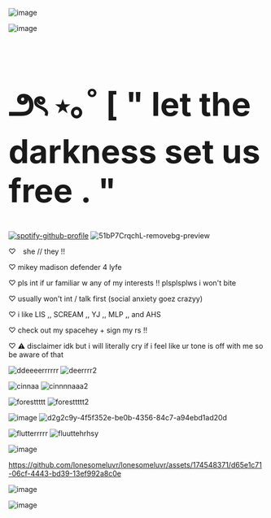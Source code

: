 ![image](https://github.com/lonesomeluvr/lonesomeluvr/assets/174548371/30efc4b6-86e3-4843-9d46-ae0725297856)

![image](https://github.com/lonesomeluvr/lonesomeluvr/assets/174548371/5ea0f4a5-3a03-4e54-8946-288f117024bf)


<h1 style="font-size: 4rem">౨ৎ ⋆｡˚ [ " let the darkness set us free . "</h1> 


[![spotify-github-profile](https://spotify-github-profile.kittinanx.com/api/view?uid=rh2oqnubvlstyhpsucgotorqs&cover_image=true&theme=default&show_offline=false&background_color=211f1e&interchange=false&bar_color=695a51)](https://github.com/kittinan/spotify-github-profile) ![51bP7CrqchL-removebg-preview](https://github.com/lonesomeluvr/lonesomeluvr/assets/174548371/bf9a411b-194b-4e44-b174-df0e44c37d65)



♡⠀ she // they !!

♡   mikey madison defender 4 lyfe

♡   pls int if ur familiar w any of my interests !! plsplsplws i won't bite

♡   usually won't int / talk first (social anxiety goez crazyy)

♡   i like LIS ,, SCREAM ,, YJ ,, MLP ,, and AHS

♡   check out my spacehey + sign my rs !!

♡   ⚠ disclaimer idk but i will literally cry if i feel like ur tone is off with me so be aware of that 


![ddeeeerrrrrr](https://github.com/lonesomeluvr/lonesomeluvr/assets/174548371/131cb9f6-9c9a-4d96-9c1e-98b1d2d4608e)
 ![deerrrr2](https://github.com/lonesomeluvr/lonesomeluvr/assets/174548371/a5768a32-63fd-44ad-9f08-ba2ff802e3ae)


![cinnaa](https://github.com/lonesomeluvr/lonesomeluvr/assets/174548371/d552efc6-0c26-4f97-b1a1-0e8a54047ca6)
 ![cinnnnaaa2](https://github.com/lonesomeluvr/lonesomeluvr/assets/174548371/82b8c276-ea6a-4d5a-ad9f-5a4604df50c2)



![foresttttt](https://github.com/lonesomeluvr/lonesomeluvr/assets/174548371/80f4093e-3228-429a-8978-1b71bb759ee0)
 ![foresttttt2](https://github.com/lonesomeluvr/lonesomeluvr/assets/174548371/37ded8b2-86ab-4252-8d34-da87e5575c58)


![image](https://github.com/lonesomeluvr/lonesomeluvr/assets/174548371/78592bf9-5f90-430e-93e3-ebd4730dcdda) ![d2g2c9y-4f5f352e-be0b-4356-84c7-a94ebd1ad20d](https://github.com/lonesomeluvr/lonesomeluvr/assets/174548371/fc1c7ab5-fe62-4b59-9cb7-8ed08f2fa3f3)


![flutterrrrr](https://github.com/lonesomeluvr/lonesomeluvr/assets/174548371/aa1beb56-f92b-49a3-8ab2-e41dbcb12802)
 ![fluuttehrhsy](https://github.com/lonesomeluvr/lonesomeluvr/assets/174548371/24211428-d745-453d-b86c-f38815e16844)


![image](https://github.com/lonesomeluvr/lonesomeluvr/assets/174548371/0fe9c55d-896f-4522-ae5a-44c58e83e8a3)







https://github.com/lonesomeluvr/lonesomeluvr/assets/174548371/d65e1c71-06cf-4443-bd39-13ef992a8c0e





![image](https://github.com/lonesomeluvr/lonesomeluvr/assets/174548371/7a5d4575-0ef1-4f27-b4ae-17cdc4366839)



![image](https://github.com/lonesomeluvr/lonesomeluvr/assets/174548371/bc378567-0640-4e2c-ac7e-28554d8c4364)

